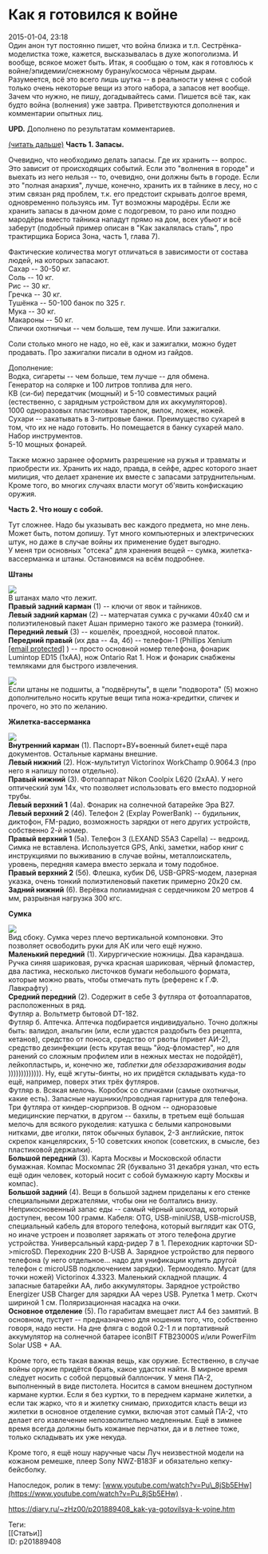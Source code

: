 Как я готовился к войне
========================

   
 2015-01-04, 23:18   
  Один анон тут постоянно пишет, что война близка и т.п. Сестрёнка-моделистка тоже, кажется, высказывалась в духе жопоголизма. И вообще, всякое может быть. Итак, я сообщаю о том, как я готовлюсь к войне/эпидемии/снежному бурану/космоса чёрным дырам. Разумеется, всё это всего лишь шутка -- в реальности у меня с собой только очень некоторые вещи из этого набора, а запасов нет вообще. Зачем что нужно, не пишу, догадывайтесь сами. Пишется всё так, как будто война (волнения) уже завтра. Приветствуются дополнения и комментарии опытных лиц.   
   
  **UPD.**  Дополнено по результатам комментариев.   
   
  [(читать дальше)](https://zHz00.diary.ru/p201889408.htm?index=1#linkmore201889408m1)     **Часть 1. Запасы.**    
   
 Очевидно, что необходимо делать запасы. Где их хранить -- вопрос. Это зависит от происходящих событий. Если это "волнения в городе" и выехать из него нельзя -- то, очевидно, они должны быть в городе. Если это "полная анархия", лучше, конечно, хранить их в тайнике в лесу, но с этим связан ряд проблем, т.к. его предстоит скрывать долгое время, одновременно пользуясь им. Тут возможны мародёры. Если же хранить запасы в дачном доме с подогревом, то рано или поздно мародёры вместо тайника нападут прямо на дом, всех убьют и всё заберут (подобный пример описан в "Как закалялась сталь", про трактирщика Бориса Зона, часть 1, глава 7).   
   
 Фактические количества могут отличаться в зависимости от состава людей, на которых запасают.   
 Сахар -- 30-50 кг.   
 Соль -- 10 кг.   
 Рис -- 30 кг.   
 Гречка -- 30 кг.   
 Тушёнка -- 50-100 банок по 325 г.   
 Мука -- 30 кг.   
 Макароны -- 50 кг.   
 Спички охотничьи -- чем больше, тем лучше. Или зажигалки.   
   
 Соли столько много не надо, но её, как и зажигалки, можно будет продавать. Про зажигалки писали в одном из гайдов.   
   
 Дополнение:   
 Водка, сигареты -- чем больше, тем лучше -- для обмена.   
 Генератор на солярке и 100 литров топлива для него.   
 КВ (си-би) передатчик (мощный) и 5-10 совместимых раций (естественно, с зарядным устройством для их аккумуляторов).   
 1000 одноразовых пластиковых тарелок, вилок, ложек, ножей.   
 Сухари -- закатывать в 3-литровые банки. Преимущество сухарей в том, что их не надо готовить. Но помещается в банку сухарей мало.   
 Набор инструментов.   
 5-10 мощных фонарей.   
   
 Также можно заранее оформить разрешение на ружья и травматы и приобрести их. Хранить их надо, правда, в сейфе, адрес которого знает милиция, что делает хранение их вместе с запасами затруднительным. Кроме того, во многих случаях власти могут об'явить конфискацию оружия.   
   
  **Часть 2. Что ношу с собой.**    
   
 Тут сложнее. Надо бы указывать вес каждого предмета, но мне лень. Может быть, потом допишу. Тут много компьютерных и электрических штук, но даже в случае войны их применение будет выгодно.   
 У меня три основных "отсека" для хранения вещей -- сумка, жилетка-вассерманка и штаны. Остановимся на всём подробнее.   
   
   **Штаны**    
   
 ![](pics/d6f110bb1151.png)    
 В штанах мало что лежит.   
  **Правый задний карман**  (1) -- ключи от явок и тайников.   
  **Левый задний карман**  (2) -- матерчатая сумка с ручками 40x40 см и полиэтиленовый пакет Ашан примерно такого же размера (тонкий).   
  **Передний левый**  (3) -- кошелёк, проездной, носовой платок.   
  **Передний правый**  (их два -- 4а, 4б) -- телефон-1 (Phillips Xenium  [[email protected]](/cdn-cgi/l/email-protection)  ) -- просто основной номер телефона, фонарик Lumintop ED15 (1xAA), нож Ontario Rat 1. Нож и фонарик снабжены темляками для быстрого извлечения.   
   
   [![](pics/0e956405ac27t.jpg)](http://radikal.ru/fp/564a43294fe04375b0bf9deba21d2c5f)     
 Если штаны не подшиты, а "подвёрнуты", в щели "подворота" (5) можно дополнительно носить крутые вещи типа ножа-кредитки, спичек и прочего, но это по желанию.   
   
   **Жилетка-вассерманка**    
   
 ![](pics/85701afccead.png)    
  **Внутренний карман**  (1). Паспорт+ВУ+военный билет+ещё пара документов. Остальные карманы внешние.   
  **Левый нижний**  (2). Нож-мультитул Victorinox WorkChamp 0.9064.3 (про него я напишу потом отдельно).   
  **Правый нижний**  (3). Фотоаппарат Nikon Coolpix L620 (2xAA). У него оптический зум 14x, что позволяет использовать его вместо подзорной трубы.   
  **Левый верхний 1**  (4а). Фонарик на солнечной батарейке Эра B27.   
  **Левый верхний 2**  (4б). Телефон 2 (Explay PowerBank) -- будильник, диктофон, FM-радио, возможность зарядки от него других устройств, собственно 2-й номер.   
  **Правый верхний 1**  (5а). Телефон 3 (LEXAND S5A3 Capella) -- ведроид. Симка не вставлена. Используется GPS, Anki, заметки, набор книг с инструкциями по выживанию в случае войны, металлоискатель, уровень, передняя камера вместо зеркала и тому подобное.   
  **Правый верхний 2**  (5б). Флешка, кубик D6, USB-GPRS-модем, лазерная указка, очень тонкий полиэтиленовый пакетик примерно 20x20 см.   
  **Задний нижний**  (6). Верёвка полиамидная с сердечником 20 метров 4 мм, разрывная нагрузка 300 кгс.   
   
   **Сумка**    
   
 ![](pics/755a6bc3a00f.png)    
 Вид сбоку. Сумка через плечо вертикальной компоновки. Это позволяет освободить руки для АК или чего ещё нужно.   
  **Маленький передний**  (1). Хирургические ножницы. Два карандаша. Ручка синяя шариковая, ручка красная шариковая, чёрный фломастер, два ластика, несколько листочков бумаги небольшого формата, которые можно рвать, чтобы отмечать путь  (референс к Г.Ф. Лавкрафту)  .   
  **Средний передний**  (2). Содержит в себе 3 футляра от фотоаппаратов, расположенных в ряд.   
 Футляр а. Вольтметр бытовой DT-182.   
 Футляр б. Аптечка. Аптечка подбирается индивидуально. Точно должны быть: валидол, анальгин (или, если удастся раздобыть без рецепта, кетанов), средство от поноса, средство от рвоты (привет АИ-2), средство дезинфекции (есть крутая вещь "йод-фломастер", но для ранений со сложным профилем или в нежных местах не подойдёт), лейкопластырь, и, конечно же,  *таблетки для обеззараживания воды*  ))))))))))))). Ну, ещё жгуты-бинты, но их придётся складывать куда-то ещё, например, поверх этих трёх футляров.   
 Футляр в. Всякая мелочь. Коробок со спичками (самые охотничьи, какие есть). Запасные наушники/проводная гарнитура для телефона. Три футляра от киндер-сюрпризов. В одном -- одноразовые медицинские перчатки, в другом -- бахилы, в третьем ещё большая мелочь для всякого рукоделия: катушка с белыми капроновыми нитками, две иголки, пяток обычных булавок, 2-3 английские, пяток скрепок канцелярских, 5-10 советских кнопок (советских, в смысле, без пластиковой держалки).   
  **Большой передний**  (3). Карта Москвы и Московской области бумажная. Компас Москомпас 2R (буквально 31 декабря узнал, что есть ещё один человек, который носит с собой бумажную карту Москвы и компас).   
  **Большой задний**  (4). Вещи в большой заднем приделаны к его стенке специальными держателями, чтобы они не болтались внизу. Неприкосновенный запас еды -- самый чёрный шоколад, который доступен, весом 100 грамм. Кабеля: OTG, USB-miniUSB, USB-microUSB, специальный кабель для второго телефона, который выглядит как OTG, но иначе устроен и позволяет заряжать от этого телефона другие устройства. Универсальный кард-ридер 7 в 1. Переходник карточки SD->microSD. Переходник 220 В-USB A. Зарядное устройство для первого телефона (у него отдельное... надо для унификации купить другой телефон с microUSB подключением зарядки). Термоодеяло. Мусат (для точки ножей) Victorinox 4.3323. Маленький складной плащик. 4 запасные батарейки AA, либо аккумуляторы. Зарядное устройство Energizer USB Charger для зарядки AA через USB. Рулетка 1 метр. Скотч шириной 1 см. Поляризационная насадка на очки.   
  **Основное отделение**  (5). По гарабитам вмещает лист А4 без замятий. В основном, пустует -- предназначено для ношения того, что, собственно говоря, надо нести. На дне фляга с водой 0.2-1 л и портативный аккумулятор на солнечной батарее iconBIT FTB23000S и/или PowerFilm Solar USB + AA.   
   
 Кроме того, есть такая важная вещь, как оружие. Естественно, в случае войны оружие придётся брать, какое удастся найти. В мирное время следует носить с собой перцовый баллончик. У меня ПА-2, выполненный в виде пистолета. Носится в самом внешнем доступном кармане куртки. Если я без куртки, то в переднем кармане жилетки, а если так жарко, что я и жилетку снимаю, приходится класть вещи из жилетки в основное отделение сумки, включая этот самый ПА-2, что делает его извлечение непозволительно медленным. Ещё в зимнее время всегда должны быть кожаные перчатки, да и в летнее тоже, только складывать их уже некуда.   
   
 Кроме того, я ещё ношу наручные часы Луч неизвестной модели на кожаном ремешке, плеер Sony NWZ-B183F и обязательно кепку-бейсболку.   
   
 Напоследок, ролик в тему:  [www.youtube.com/watch?v=Pu\_8jSb5EHw](https://www.youtube.com/watch?v=Pu_8jSb5EHw)  .     
    
 <https://diary.ru/~zHz00/p201889408_kak-ya-gotovilsya-k-vojne.htm>   
   
 Теги:   
 [[Статьи]]   
 ID: p201889408